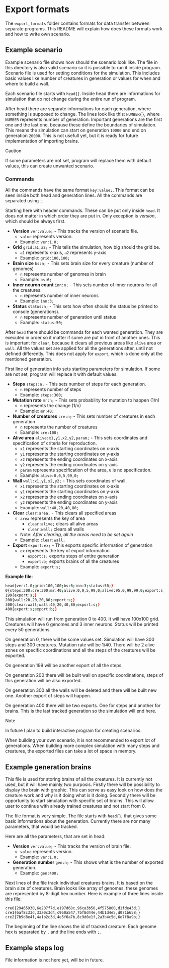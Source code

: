 # Export formats
The `export_formats` folder contains formats for data transfer between separate programs.
This README will explain how does these formats work and how to write own scenario.

## Example scenario
Example scenario file shows how should the scenario look like.
The file in this directory is also valid scenario so it is possible to run it inside program.
Scenario file is used for setting conditions for the simulation.
This includes basic values like number of creatures in generation or values for when and where to build a wall.

Each scenario file starts with `head{}`. Inside head there are informations for simulation that do not change during the entire run of program.

After head there are separate informations for each generation, where something is supposed to change.
The lines look like this: `NUMBER{}`, where `NUMBER` represents number of generation.
Important generations are the first one and the last one, because these define the boundaries of simulation.
This means the simulation can start on generation `10000` and end on generation `20000`.
This is not usefull yet, but it is ready for future implementation of importing brains.

> [!CAUTION]
> If some parameters are not set, program will replace them with default values, this can create unwanted scenario.

### Commands
All the commands have the same format `key:value;`. This format can be seen inside both head and generation lines. All the commands are separated using `;`.

Starting here with header commands. These can be put only inside `head`.
It does not matter in which order they are put in. Only exception is *version*, which should be always first.
 * **Version** `ver:value;` - This tracks the version of scenario file.
    * `value` represents version.
    * Example: `ver:1.0;`
* **Grid** `grid:a1,a2;` - This tells the simulation, how big should the grid be.
    * `a1` represents x-axis, `a2` represents y-axis
    * Example: `grid:100,100;`
* **Brain size** `bs:n;` - This sets brain size for every creature (number of genomes)
    * `n` represents number of genomes in brain
    * Example: `bs:6;`
* **Inner neuron count** `inn:n;` - This sets number of inner neurons for all the creatures.
    * `n` represents number of inner neurons
    * Example: `inn:3;`
* **Status** `status:n;` - This sets how often should the status be printed to console (generations).
    * `n` represents number of generation until status
    * Example: `status:50;`

After `head` there should be commands for each wanted generation.
They are executed in order so it matter if some are put in front of another ones.
This is important for `clear`, because it clears all previous areas like `alive` area or `wall`.
All the values set are applied for all the generations after, until not defined differently.
This does not apply for `export`, which is done only at the mentioned generation.

First line of generation info sets starting parameters for simulation. If some are not set, program will replace it with default values.
 * **Steps** `steps:n;` - This sets number of steps for each generation.
    * `n` represents number of steps
    * Example: `steps:300;`
 * **Mutation rate** `mr:n;` - This sets probability for mutation to happen (1/n)
    * `n` represents the change (1/n)
    * Example: `mr:40;`
 * **Number of creatures** `cre:n;` - This sets number of creatures in each generation
    * `n` represents the number of creatures
    * Example: `cre:100;`
 * **Alive area** `alive:x1,y1,x2,y2,param;` - This sets coordinates and specification of criteria for reproduction.
    * `x1` represents the starting coordinates on x-axis
    * `y1` represents the starting coordinates on y-axis
    * `x2` represents the ending coordinates on x-axis
    * `y2` represents the ending coordinates on y-axis
    * `param` represents specification of the area, `0` is no specification.
    * Example: `alive:0,0,5,99,0;`
 * **Wall** `wall:x1,y1,x2,y2;` - This sets coordinates of wall.
    * `x1` represents the starting coordinates on x-axis
    * `y1` represents the starting coordinates on y-axis
    * `x2` represents the ending coordinates on x-axis
    * `y2` represents the ending coordinates on y-axis
    * Example: `wall:40,20,40,80;`
 * **Clear** `clear:area;` - This clears all specified areas
    * `area` represents the key of area
        - `clear:alive;` clears all alive areas
        - `clear:wall;` clears all walls
    * Note: *After clearing, all the areas need to be set again*
    * Example: `clear:wall;`
 * **Export** `export:ex;` - This exports specific information of generation
    * `ex` represents the key of export information
        - `export:s;` exports steps of entire generation
        - `export:b;` exports brains of all the creatures
    * Example: `export:s;`

**Example file**:
```bash
head{ver:1.0;grid:100,100;bs:6;inn:3;status:50;}
0{steps:300;cre:300;mr:40;alive:0,0,5,99,0;alive:95,0,99,99,0;export:s;}
199{export:s;}
200{wall:20,20,20,80;export:s;}
300{clear:wall;wall:40,20,40,80;export:s;}
400{export:s;export:b;}
```
This simulation will run from generation 0 to 400.
It will have 100x100 grid.
Creatures will have 6 genomes and 3 inner neurons.
Status will be printed every 50 generations.

On generation 0, there will be some values set. Simulation will have 300 steps and 300 creatures. Mutation rate will be 1/40. There will be 2 alive zones on specific coordinations and all the steps of the creatures will be exported.

On generation 199 will be another export of all the steps.

On generation 200 there will be built wall on specific coordinations, steps of this generation will be also exported.

On generation 300 all the walls will be deleted and there will be built new one. Another export of steps will happen.

On generation 400 there will be two exports. One for steps and another for brains. This is the last tracked generation so the simulation will end here.

> [!NOTE]
> In future I plan to build interactive program for creating scenarios.

When building your own scenario, it is not recommended to export lot of generations.
When building more complex simulation with many steps and creatures, the exported files can take a lot of space in memory.

## Example generation brains
This file is used for storing brains of all the creatures.
It is currently not used, but it will have mainly two purposis.
Firstly there will be possibility to display the brain with graphic.
This can serve as easy look on how does the creature work and why is it doing what is it doing.
Secondly there will be opportunity to start simulation with specific set of brains.
This will allow user to continue with already trained creatures and not start from 0.

The file format is very simple.
The file starts with `head{}`, that gives some basic informations about the generation.
Currently there are nor many parameters, that would be tracked.

Here are all the parameters, that are set in head:
 * **Version** `ver:value;` - This tracks the version of brain file.
    * `value` represents version.
    * Example: `ver:1.0;`
 * **Generation number** `gen:n;` - This shows what is the number of exported generation.
    * Example: `gen:400;`

Next lines of the file track individual creatures brains.
It is based on the brain size of creatures. Brain looks like array of genomes, these genomes are represented by 8-digit hex number.
Here is example of three lines inside this file:
```
cre0{29465930,6e207f7d,e197d68c,96ca3b50,4f575800,d1fde43d;}
cre1{6af8c33d,33a0c3d4,c960a547,7bf8d44e,44b1d4e5,d071b658;}
cre2{7b9d8e4f,4a1b2c3d,4e5f6a7b,8c9d0e1f,2a3b4c5d,6e7f8a9b;}
```
The beginning of the line shows the id of tracked creature. Each genome hex is separated by `,` and the line ends with `;`.

## Example steps log
File information is not here yet, will be in future.